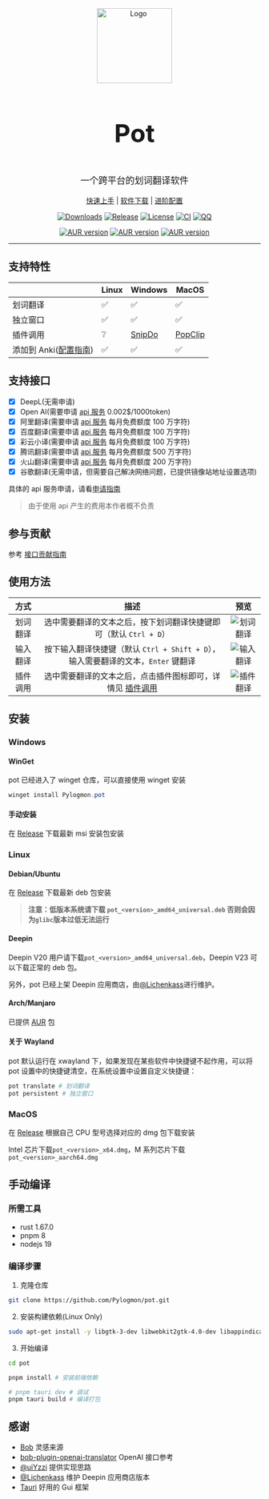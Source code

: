 <div align="center">
    <img width="150" height="150" alt="Logo" src="https://cdn.staticaly.com/gh/Pylogmon/pot/master/public/icon.png"/>
    <h3 align="center" style="font-size:50px"><b>Pot</b></h3>
    <p align="center" style="font-size:18px">一个跨平台的划词翻译软件</p>
    <a href="https://pot.pylogmon.cn/guide/">快速上手</a> |
    <a href="https://github.com/Pylogmon/pot/releases">软件下载</a> |
    <a href="https://pot.pylogmon.cn/guide/config.html">进阶配置</a>
</div>
<div align="center">

[![Downloads](https://img.shields.io/github/downloads/Pylogmon/pot/total?color=blue)](https://github.com/Pylogmon/pot/releases)
[![Release](https://img.shields.io/github/v/release/Pylogmon/pot)](https://github.com/Pylogmon/pot/releases)
[![License](https://img.shields.io/github/license/Pylogmon/pot)](https://github.com/Pylogmon/pot/blob/main/LICENSE)
[![CI](https://github.com/Pylogmon/pot/actions/workflows/package.yml/badge.svg)](https://github.com/Pylogmon/pot/actions/workflows/package.yml)
[![QQ](https://img.shields.io/badge/QQ%E4%BA%A4%E6%B5%81%E7%BE%A4-767701966-blue?style=flat&logo=tencentqq)](https://raw.githubusercontent.com/Pylogmon/pot/master/asset/qq_group.jpg)

[![AUR version](https://img.shields.io/aur/version/pot-translation?label=pot-translation&logo=archlinux)](https://aur.archlinux.org/packages/pot-translation)
[![AUR version](https://img.shields.io/aur/version/pot-translation-bin?label=pot-translation-bin&logo=archlinux)](https://aur.archlinux.org/packages/pot-translation-bin)
[![AUR version](https://img.shields.io/aur/version/pot-translation-git?label=pot-translation-git&logo=archlinux)](https://aur.archlinux.org/packages/pot-translation-git)

</div>
<hr/>

## 支持特性

|                                                                         | Linux | Windows                                                            | MacOS                                                              |
| ----------------------------------------------------------------------- | ----- | ------------------------------------------------------------------ | ------------------------------------------------------------------ |
| 划词翻译                                                                | ✅    | ✅                                                                 | ✅                                                                 |
| 独立窗口                                                                | ✅    | ✅                                                                 | ✅                                                                 |
| 插件调用                                                                | ❔    | [SnipDo](https://pot.pylogmon.cn/guide/config.html#snipdo-windows) | [PopClip](https://pot.pylogmon.cn/guide/config.html#popclip-macos) |
| 添加到 Anki([配置指南](https://pot.pylogmon.cn/guide/config.html#anki)) | ✅    | ✅                                                                 | ✅                                                                 |

## 支持接口

-   [x] DeepL(无需申请)
-   [x] Open AI(需要申请 [api 服务](https://pot.pylogmon.cn/guide/api/) 0.002$/1000token)
-   [x] 阿里翻译(需要申请 [api 服务](https://pot.pylogmon.cn/guide/api/) 每月免费额度 100 万字符)
-   [x] 百度翻译(需要申请 [api 服务](https://pot.pylogmon.cn/guide/api/) 每月免费额度 100 万字符)
-   [x] 彩云小译(需要申请 [api 服务](https://pot.pylogmon.cn/guide/api/) 每月免费额度 100 万字符)
-   [x] 腾讯翻译(需要申请 [api 服务](https://pot.pylogmon.cn/guide/api/) 每月免费额度 500 万字符)
-   [x] 火山翻译(需要申请 [api 服务](https://pot.pylogmon.cn/guide/api/) 每月免费额度 200 万字符)
-   [x] 谷歌翻译(无需申请，但需要自己解决网络问题，已提供镜像站地址设置选项)

具体的 api 服务申请，请看[申请指南](https://pot.pylogmon.cn/guide/api/)

> 由于使用 api 产生的费用本作者概不负责

## 参与贡献

参考 [接口贡献指南](./CONTRIBUTING.md)

## 使用方法

|   方式   |                                                                    描述                                                                     |                                       预览                                       |
| :------: | :-----------------------------------------------------------------------------------------------------------------------------------------: | :------------------------------------------------------------------------------: |
| 划词翻译 |                                      选中需要翻译的文本之后，按下划词翻译快捷键即可（默认 `Ctrl + D`）                                      | ![划词翻译](https://cdn.staticaly.com/gh/Pylogmon/pot/master/asset/example1.gif) |
| 输入翻译 |                              按下输入翻译快捷键（默认 `Ctrl + Shift + D`），输入需要翻译的文本，`Enter` 键翻译                              | ![输入翻译](https://cdn.staticaly.com/gh/Pylogmon/pot/master/asset/example2.gif) |
| 插件调用 | 选中需要翻译的文本之后，点击插件图标即可，详情见 [插件调用](https://pot.pylogmon.cn/guide/config.html#%E6%8F%92%E4%BB%B6%E8%B0%83%E7%94%A8) | ![插件翻译](https://cdn.staticaly.com/gh/Pylogmon/pot/master/asset/example3.gif) |

## 安装

### Windows

#### WinGet

pot 已经进入了 winget 仓库，可以直接使用 winget 安装

```powershell
winget install Pylogmon.pot
```

#### 手动安装

在 [Release](https://github.com/Pylogmon/pot/releases) 下载最新 msi 安装包安装

### Linux

#### Debian/Ubuntu

在 [Release](https://github.com/Pylogmon/pot/releases) 下载最新 deb 包安装

> **注意：低版本系统请下载 `pot_<version>_amd64_universal.deb` 否则会因为`glibc`版本过低无法运行**

#### Deepin

Deepin V20 用户请下载`pot_<version>_amd64_universal.deb`，Deepin V23 可以下载正常的 deb 包。

另外，pot 已经上架 Deepin 应用商店，由[@Lichenkass](https://github.com/Lichenkass)进行维护。

#### Arch/Manjaro

已提供 [AUR](https://aur.archlinux.org/packages?O=0&K=pot-translation) 包

#### 关于 Wayland

pot 默认运行在 xwayland 下，如果发现在某些软件中快捷键不起作用，可以将 pot 设置中的快捷键清空，在系统设置中设置自定义快捷键：

```bash
pot translate # 划词翻译
pot persistent # 独立窗口
```

### MacOS

在 [Release](https://github.com/Pylogmon/pot/releases) 根据自己 CPU 型号选择对应的 dmg 包下载安装

Intel 芯片下载`pot_<version>_x64.dmg`，M 系列芯片下载`pot_<version>_aarch64.dmg`

## 手动编译

### 所需工具

-   rust 1.67.0
-   pnpm 8
-   nodejs 19

### 编译步骤

1. 克隆仓库

```bash
git clone https://github.com/Pylogmon/pot.git
```

2. 安装构建依赖(Linux Only)

```bash
sudo apt-get install -y libgtk-3-dev libwebkit2gtk-4.0-dev libappindicator3-dev librsvg2-dev patchelf
```

3. 开始编译

```bash
cd pot

pnpm install # 安装前端依赖

# pnpm tauri dev # 调试
pnpm tauri build # 编译打包
```

## 感谢

-   [Bob](https://github.com/ripperhe/Bob) 灵感来源
-   [bob-plugin-openai-translator](https://github.com/yetone/bob-plugin-openai-translator) OpenAI 接口参考
-   [@uiYzzi](https://github.com/uiYzzi) 提供实现思路
-   [@Lichenkass](https://github.com/Lichenkass) 维护 Deepin 应用商店版本
-   [Tauri](https://github.com/tauri-apps/tauri) 好用的 Gui 框架
